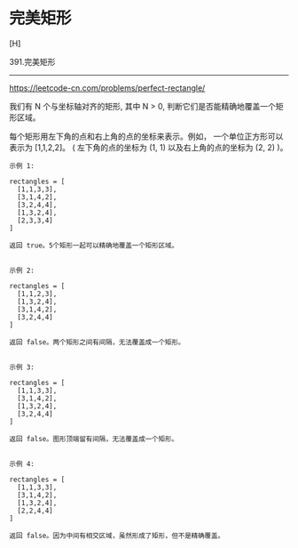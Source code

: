 # 完美矩形

[H]


391.完美矩形

---

https://leetcode-cn.com/problems/perfect-rectangle/

我们有 N 个与坐标轴对齐的矩形, 其中 N > 0, 判断它们是否能精确地覆盖一个矩形区域。

每个矩形用左下角的点和右上角的点的坐标来表示。例如， 一个单位正方形可以表示为 [1,1,2,2]。 ( 左下角的点的坐标为 (1, 1) 以及右上角的点的坐标为 (2, 2) )。

```
示例 1:

rectangles = [
  [1,1,3,3],
  [3,1,4,2],
  [3,2,4,4],
  [1,3,2,4],
  [2,3,3,4]
]

返回 true。5个矩形一起可以精确地覆盖一个矩形区域。
 

示例 2:

rectangles = [
  [1,1,2,3],
  [1,3,2,4],
  [3,1,4,2],
  [3,2,4,4]
]

返回 false。两个矩形之间有间隔，无法覆盖成一个矩形。
 

示例 3:

rectangles = [
  [1,1,3,3],
  [3,1,4,2],
  [1,3,2,4],
  [3,2,4,4]
]

返回 false。图形顶端留有间隔，无法覆盖成一个矩形。
 

示例 4:

rectangles = [
  [1,1,3,3],
  [3,1,4,2],
  [1,3,2,4],
  [2,2,4,4]
]

返回 false。因为中间有相交区域，虽然形成了矩形，但不是精确覆盖。
```